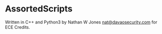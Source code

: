# AssortedScripts
Written in C++ and Python3 by Nathan W Jones nat@davaosecurity.com for ECE Credits.
